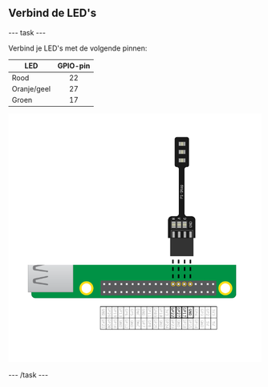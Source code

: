 ## Verbind de LED's

--- task ---

Verbind je LED's met de volgende pinnen:

| LED         | GPIO-pin |
| ----------- |:--------:|
| Rood        |    22    |
| Oranje/geel |    27    |
| Groen       |    17    |

![pi-verkeerslicht verbonden met gpio 22,27,17 en massa (ground)](images/Traffic-Lights-Diagram.png)

--- /task ---